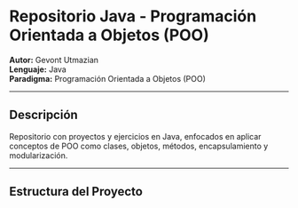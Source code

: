 # Repositorio Java - Programación Orientada a Objetos (POO)

**Autor:** Gevont Utmazian  
**Lenguaje:** Java  
**Paradigma:** Programación Orientada a Objetos (POO)  

---

## Descripción
Repositorio con proyectos y ejercicios en Java, enfocados en aplicar conceptos de POO como clases, objetos, métodos, encapsulamiento y modularización.

---

## Estructura del Proyecto
